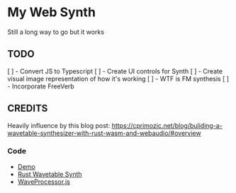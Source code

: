 # My Web Synth

Still a long way to go but it works

## TODO

[ ] - Convert JS to Typescript
[ ] - Create UI controls for Synth
[ ] - Create visual image representation of how it's working
[ ] - WTF is FM synthesis
[ ] - Incorporate FreeVerb

## CREDITS

Heavily influence by this blog post: https://cprimozic.net/blog/buliding-a-wavetable-synthesizer-with-rust-wasm-and-webaudio/#overview

### Code

- [Demo](https://github.com/Ameobea/homepage/tree/master/src/components/WavetableDemo)
- [Rust Wavetable Synth](https://github.com/Ameobea/web-synth/blob/master/engine/wavetable/src/lib.rs)
- [WaveProcessor.js](https://notes.ameo.design/WaveTableNodeProcessor.js)